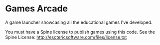 # Games Arcade
A game launcher showcasing all the educational games I've developed.

You must have a Spine license to publish games using this code. See the Spine License: http://esotericsoftware.com/files/license.txt
